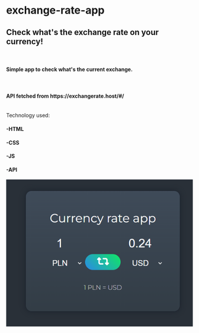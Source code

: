 # exchange-rate-app


<h2>Check what's the exchange rate on your currency!</h2>
<br>
<h4>Simple app to check what's the current exchange. </h4>
<br>
<h4>API fetched from <a>https://exchangerate.host/#/</a></h4>
<br>
Technology used:
<h4>-HTML</h4>
<h4>-CSS</h4>
<h4>-JS</h4>
<h4>-API</h4>



<img class="items-center" src="/exchange-rate.png">